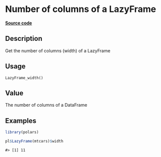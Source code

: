 
# Number of columns of a LazyFrame

[**Source code**](https://github.com/pola-rs/r-polars/tree/main/R/lazyframe__lazy.R#L1393)

## Description

Get the number of columns (width) of a LazyFrame

## Usage

<pre><code class='language-R'>LazyFrame_width()
</code></pre>

## Value

The number of columns of a DataFrame

## Examples

``` r
library(polars)

pl$LazyFrame(mtcars)$width
```

    #> [1] 11
